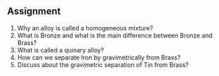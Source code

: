 ## Assignment


<ol>
  <li>Why an alloy is called a homogeneous mixture?</li>
  <li>What is Bronze and what is the main difference between Bronze and Brass?</li>
  <li>What is called a quinary alloy?</li>
  <li>How can we separate Iron by gravimetrically from Brass?</li>
  <li>Discuss about the gravimetric separation of Tin from Brass?</li>
</ol>

